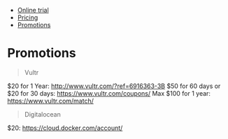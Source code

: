 <!-- TOC -->

- [Online trial](#online-trial)
- [Pricing](#pricing)
- [Promotions](#promotions)

<!-- /TOC -->

# Promotions

> Vultr  

$20 for 1 Year:  http://www.vultr.com/?ref=6916363-3B
$50 for 60 days or $20 for 30 days:  https://www.vultr.com/coupons/
Max $100 for 1 year:  https://www.vultr.com/match/

> Digitalocean  

$20: https://cloud.docker.com/account/
